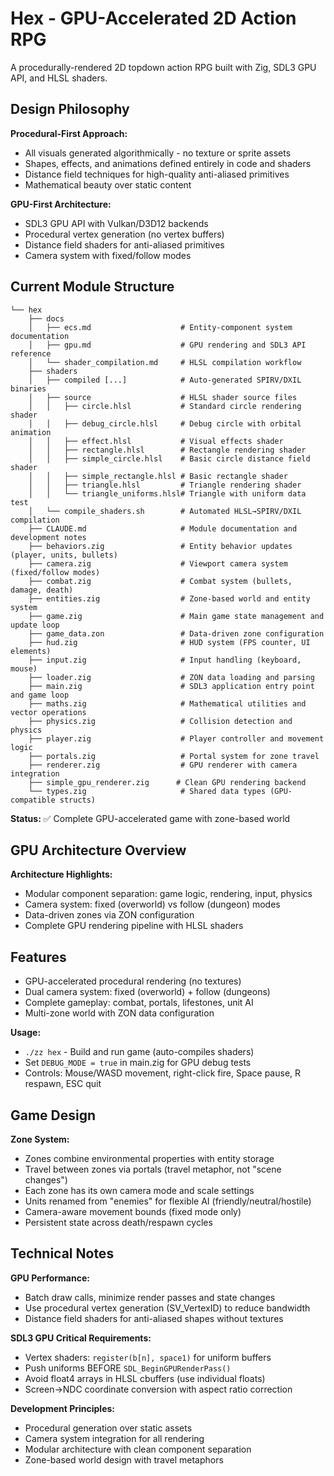 # Hex - GPU-Accelerated 2D Action RPG

A procedurally-rendered 2D topdown action RPG built with Zig, SDL3 GPU API, and HLSL shaders.

## Design Philosophy

**Procedural-First Approach:**
- All visuals generated algorithmically - no texture or sprite assets
- Shapes, effects, and animations defined entirely in code and shaders
- Distance field techniques for high-quality anti-aliased primitives
- Mathematical beauty over static content

**GPU-First Architecture:**
- SDL3 GPU API with Vulkan/D3D12 backends
- Procedural vertex generation (no vertex buffers)
- Distance field shaders for anti-aliased primitives
- Camera system with fixed/follow modes

## Current Module Structure

```
└── hex
    ├── docs
    │   ├── ecs.md                    # Entity-component system documentation
    │   ├── gpu.md                    # GPU rendering and SDL3 API reference
    │   └── shader_compilation.md     # HLSL compilation workflow
    ├── shaders
    │   ├── compiled [...]            # Auto-generated SPIRV/DXIL binaries
    │   ├── source                    # HLSL shader source files
    │   │   ├── circle.hlsl           # Standard circle rendering shader
    │   │   ├── debug_circle.hlsl     # Debug circle with orbital animation
    │   │   ├── effect.hlsl           # Visual effects shader
    │   │   ├── rectangle.hlsl        # Rectangle rendering shader
    │   │   ├── simple_circle.hlsl    # Basic circle distance field shader
    │   │   ├── simple_rectangle.hlsl # Basic rectangle shader
    │   │   ├── triangle.hlsl         # Triangle rendering shader
    │   │   └── triangle_uniforms.hlsl# Triangle with uniform data test
    │   └── compile_shaders.sh        # Automated HLSL→SPIRV/DXIL compilation
    ├── CLAUDE.md                     # Module documentation and development notes
    ├── behaviors.zig                 # Entity behavior updates (player, units, bullets)
    ├── camera.zig                    # Viewport camera system (fixed/follow modes)
    ├── combat.zig                    # Combat system (bullets, damage, death)
    ├── entities.zig                  # Zone-based world and entity system
    ├── game.zig                      # Main game state management and update loop
    ├── game_data.zon                 # Data-driven zone configuration
    ├── hud.zig                       # HUD system (FPS counter, UI elements)
    ├── input.zig                     # Input handling (keyboard, mouse)
    ├── loader.zig                    # ZON data loading and parsing
    ├── main.zig                      # SDL3 application entry point and game loop
    ├── maths.zig                     # Mathematical utilities and vector operations
    ├── physics.zig                   # Collision detection and physics
    ├── player.zig                    # Player controller and movement logic
    ├── portals.zig                   # Portal system for zone travel
    ├── renderer.zig                  # GPU renderer with camera integration
    ├── simple_gpu_renderer.zig      # Clean GPU rendering backend
    └── types.zig                     # Shared data types (GPU-compatible structs)
```

**Status:** ✅ Complete GPU-accelerated game with zone-based world

## GPU Architecture Overview

**Architecture Highlights:**
- Modular component separation: game logic, rendering, input, physics
- Camera system: fixed (overworld) vs follow (dungeon) modes  
- Data-driven zones via ZON configuration
- Complete GPU rendering pipeline with HLSL shaders

## Features

- GPU-accelerated procedural rendering (no textures)
- Dual camera system: fixed (overworld) + follow (dungeons)
- Complete gameplay: combat, portals, lifestones, unit AI
- Multi-zone world with ZON data configuration

**Usage:**
- `./zz hex` - Build and run game (auto-compiles shaders)
- Set `DEBUG_MODE = true` in main.zig for GPU debug tests
- Controls: Mouse/WASD movement, right-click fire, Space pause, R respawn, ESC quit

## Game Design

**Zone System:**
- Zones combine environmental properties with entity storage
- Travel between zones via portals (travel metaphor, not "scene changes")
- Each zone has its own camera mode and scale settings
- Units renamed from "enemies" for flexible AI (friendly/neutral/hostile)
- Camera-aware movement bounds (fixed mode only)
- Persistent state across death/respawn cycles

## Technical Notes

**GPU Performance:**
- Batch draw calls, minimize render passes and state changes
- Use procedural vertex generation (SV_VertexID) to reduce bandwidth
- Distance field shaders for anti-aliased shapes without textures

**SDL3 GPU Critical Requirements:**
- Vertex shaders: `register(b[n], space1)` for uniform buffers
- Push uniforms BEFORE `SDL_BeginGPURenderPass()`
- Avoid float4 arrays in HLSL cbuffers (use individual floats)
- Screen→NDC coordinate conversion with aspect ratio correction

**Development Principles:**
- Procedural generation over static assets
- Camera system integration for all rendering
- Modular architecture with clean component separation
- Zone-based world design with travel metaphors